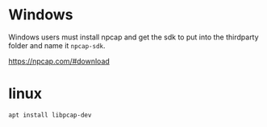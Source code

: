 # Windows

Windows users must install npcap and get the sdk to put into the thirdparty folder and name it `npcap-sdk`.

https://npcap.com/#download

# linux

`apt install libpcap-dev`

